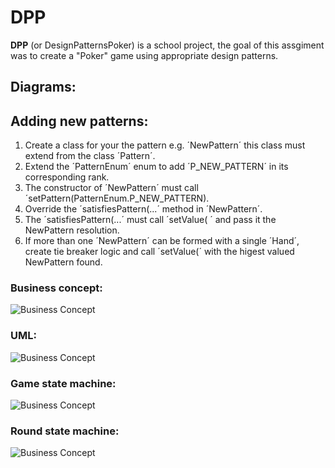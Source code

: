 # DPP
**DPP** (or DesignPatternsPoker) is a school project, the goal of this assgiment was to create a "Poker" game using appropriate design patterns.

## Diagrams:

## Adding new patterns:
1. Create a class for your the pattern e.g. ´NewPattern´ this class must extend from the class ´Pattern´.
2. Extend the ´PatternEnum´ enum to add ´P_NEW_PATTERN´ in its corresponding rank.
3. The constructor of ´NewPattern´ must call ´setPattern(PatternEnum.P_NEW_PATTERN).
4. Override the ´satisfiesPattern(...´ method in ´NewPattern´. 
5. The ´satisfiesPattern(...´ must call ´setValue( ´ and pass it the NewPattern resolution.
6. If more than one ´NewPattern´ can be formed with a single ´Hand´, create tie breaker logic and call ´setValue(´ with the higest valued NewPattern found.


### Business concept:
![Business Concept](https://github.com/SpaceGauchoDev/DPP/blob/main/docs/BusinessConcept.png "Business Concept")

### UML:
![Business Concept](https://github.com/SpaceGauchoDev/DPP/blob/main/docs/UML.png "UML")

### Game state machine:
![Business Concept](https://github.com/SpaceGauchoDev/DPP/blob/main/docs/StateMachine_Game.png "Game state machine")

### Round state machine:
![Business Concept](https://github.com/SpaceGauchoDev/DPP/blob/main/docs/StateMachine_Round.png "Round state machine")